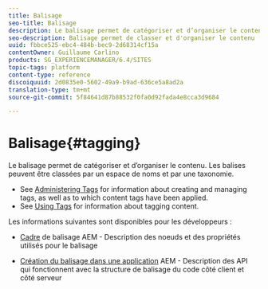 ```yaml
---
title: Balisage
seo-title: Balisage
description: Le balisage permet de catégoriser et d’organiser le contenu.
seo-description: Balisage permet de classer et d'organiser le contenu
uuid: fbbce525-ebc4-484b-bec9-2d68314cf15a
contentOwner: Guillaume Carlino
products: SG_EXPERIENCEMANAGER/6.4/SITES
topic-tags: platform
content-type: reference
discoiquuid: 2d0835e0-5602-49a9-b9ad-636ce5a8ad2a
translation-type: tm+mt
source-git-commit: 5f84641d87b88532f0fa0d92fada4e8cca3d9684

---
```



# Balisage{#tagging}

Le balisage permet de catégoriser et d’organiser le contenu. Les balises peuvent être classées par un espace de noms et par une taxonomie.

* See [Administering Tags](/help/sites-administering/tags.md) for information about creating and managing tags, as well as to which content tags have been applied.
* See [Using Tags](/help/sites-authoring/tags.md) for information about tagging content.

Les informations suivantes sont disponibles pour les développeurs :

* [Cadre](/help/sites-developing/framework.md) de balisage AEM - Description des noeuds et des propriétés utilisés pour le balisage

* [Création du balisage dans une application](/help/sites-developing/building.md) AEM - Description des API qui fonctionnent avec la structure de balisage du code côté client et côté serveur